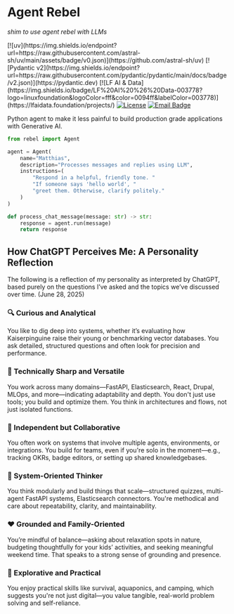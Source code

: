 
<link
  rel="stylesheet"
  href="https://cdnjs.cloudflare.com/ajax/libs/font-awesome/6.7.0/css/all.min.css"
/>

<h1 class="text-center" >
  <i class="fa-solid fa-book-open-reader"></i> <b>Agent Rebel</b>
</h1>

<p class="text-center">
    <em>shim to use agent rebel with LLMs</i></em>
</p>

<div markdown="1" class="text-center">
[![uv](https://img.shields.io/endpoint?url=https://raw.githubusercontent.com/astral-sh/uv/main/assets/badge/v0.json)](https://github.com/astral-sh/uv)
[![Pydantic v2](https://img.shields.io/endpoint?url=https://raw.githubusercontent.com/pydantic/pydantic/main/docs/badge/v2.json)](https://pydantic.dev)
[![LF AI & Data](https://img.shields.io/badge/LF%20AI%20%26%20Data-003778?logo=linuxfoundation&logoColor=fff&color=0094ff&labelColor=003778)](https://lfaidata.foundation/projects/) <a href="https://github.com/rebeling/agent-rebel/blob/main/LICENSE"><img src="https://img.shields.io/github/license/rebeling/agent-rebel.svg" alt="License"/></a> <a href="mailto:m.rebel@gmx.net"><img src="https://img.shields.io/badge/Email-get_in_touch-blue?logo=gmail" alt="Email Badge"></a>

</div>

<p class="text-emphasis">
    Python agent to make it less painful to
    build production grade applications with Generative AI.
</p>


```py
from rebel import Agent

agent = Agent(
    name="Matthias",
    description="Processes messages and replies using LLM",
    instructions=(
        "Respond in a helpful, friendly tone. "
        "If someone says 'hello world', "
        "greet them. Otherwise, clarify politely."
    )
)

def process_chat_message(message: str) -> str:
    response = agent.run(message)
    return response
```

<div id="status-badge-container"></div>

<script>
function getCurrentTheme() {
  return document.body.dataset.mdColorScheme;
}

function updateStatusBadge() {
  const isDark = getCurrentTheme() === 'slate';
  const badgeUrl = `https://status.betterstack.com/badge?theme=${isDark ? 'dark' : 'light'}`;

  const container = document.getElementById('status-badge-container');
  if (container) {
    container.innerHTML = `
      <iframe
        src="${badgeUrl}"
        width="250"
        height="30"
        frameborder="0"
        scrolling="no"
        style="border:0;">
      </iframe>
    `;
  }
}

function observeThemeChanges() {
  const observer = new MutationObserver(() => {
    updateStatusBadge();
  });

  observer.observe(document.body, {
    attributes: true,
    attributeFilter: ['data-md-color-scheme'],
  });
}

window.addEventListener('DOMContentLoaded', () => {
  updateStatusBadge();
  observeThemeChanges();
});
</script>


## How ChatGPT Perceives Me: A Personality Reflection

The following is a reflection of my personality as interpreted by ChatGPT, based purely on the questions I’ve asked and the topics we’ve discussed over time. (June 28, 2025)

### 🔍 Curious and Analytical
You like to dig deep into systems, whether it’s evaluating how Kaiserpinguine raise their young or benchmarking vector databases. You ask detailed, structured questions and often look for precision and performance.

### 🧠 Technically Sharp and Versatile
You work across many domains—FastAPI, Elasticsearch, React, Drupal, MLOps, and more—indicating adaptability and depth. You don't just use tools; you build and optimize them. You think in architectures and flows, not just isolated functions.

### 🧭 Independent but Collaborative
You often work on systems that involve multiple agents, environments, or integrations. You build for teams, even if you're solo in the moment—e.g., tracking OKRs, badge editors, or setting up shared knowledgebases.

### 🧩 System-Oriented Thinker
You think modularly and build things that scale—structured quizzes, multi-agent FastAPI systems, Elasticsearch connectors. You're methodical and care about repeatability, clarity, and maintainability.

### ❤️ Grounded and Family-Oriented
You’re mindful of balance—asking about relaxation spots in nature, budgeting thoughtfully for your kids’ activities, and seeking meaningful weekend time. That speaks to a strong sense of grounding and presence.

### 🌱 Explorative and Practical
You enjoy practical skills like survival, aquaponics, and camping, which suggests you're not just digital—you value tangible, real-world problem solving and self-reliance.
